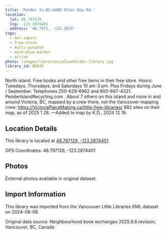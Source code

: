```yaml
---
title: 'Pender Is.BC:4400 Otter Bay Rd.'
location:
  lat: 48.797129
  lng: -123.2874401
  address: '48.7971, -123.2874'
tags:
  - kml-import
  - free-store
  - multi-purpose
  - dark-blue-marker
  - active
photo: /images/libraries/placeholder-library.jpg
library_id: 00478
---
```

North island.
Free books and other free items in their free store.
Hours: Tuesdays, Thursdays, and
Saturdays 10 am-3 pm.
Plus Fridays during June / September.
Telephones 250-629-6962 and 800-667-4321.
PenderIslandRecycling.com .
About 7 others on this island and more in and around Victoria, BC, mapped by a crew there, not the Vancouver mapping crew:
https://VictoriaPlaceMaking.ca/little-free-libraries/
882 sites on their map, as of 2025 1 28.
—Added to map by K.D., 2024 12 19.

## Location Details

This library is located at [48.797129, -123.2874401](https://www.google.com/maps?q=48.797129,-123.2874401).

GPS Coordinates: 48.797129, -123.2874401

## Photos

External photos available in original dataset.

## Import Information

This library was imported from the Vancouver Little Libraries KML dataset on 2024-08-08.

Original data source: Neighbourhood book exchanges 2025.8.6.revision; Vancouver, BC, Canada
